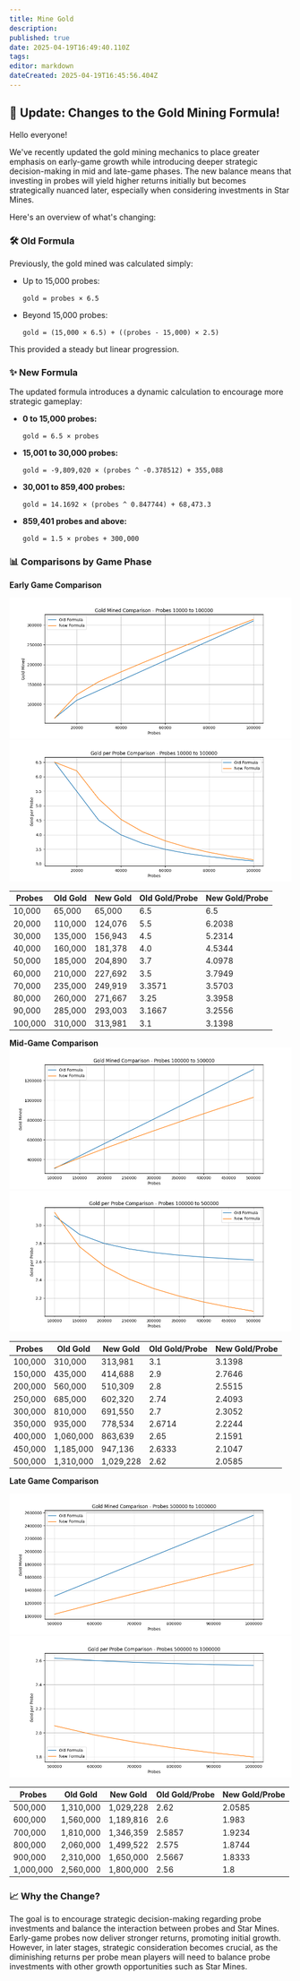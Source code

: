 ```yaml
---
title: Mine Gold
description: 
published: true
date: 2025-04-19T16:49:40.110Z
tags: 
editor: markdown
dateCreated: 2025-04-19T16:45:56.404Z
---
```


## 📢 Update: Changes to the Gold Mining Formula!

Hello everyone!

We've recently updated the gold mining mechanics to place greater emphasis on early-game growth while introducing deeper strategic decision-making in mid and late-game phases. The new balance means that investing in probes will yield higher returns initially but becomes strategically nuanced later, especially when considering investments in Star Mines.

Here's an overview of what's changing:

### 🛠️ **Old Formula**
Previously, the gold mined was calculated simply:
- Up to 15,000 probes:
  ```
  gold = probes × 6.5
  ```
- Beyond 15,000 probes:
  ```
  gold = (15,000 × 6.5) + ((probes - 15,000) × 2.5)
  ```

This provided a steady but linear progression.

### ✨ **New Formula**
The updated formula introduces a dynamic calculation to encourage more strategic gameplay:

- **0 to 15,000 probes:** 
  ```
  gold = 6.5 × probes
  ```

- **15,001 to 30,000 probes:**
  ```
  gold = -9,809,020 × (probes ^ -0.378512) + 355,088
  ```

- **30,001 to 859,400 probes:**
  ```
  gold = 14.1692 × (probes ^ 0.847744) + 68,473.3
  ```

- **859,401 probes and above:**
  ```
  gold = 1.5 × probes + 300,000
  ```

### 📊 **Comparisons by Game Phase**

**Early Game Comparison**

![gold_mined_comparison_probes_10000_to_100000.png](/gold_mined_comparison_probes_10000_to_100000.png)
![gold_per_probe_comparison_probes_10000_to_100000.png](/gold_per_probe_comparison_probes_10000_to_100000.png)

| Probes | Old Gold | New Gold | Old Gold/Probe | New Gold/Probe |
|--------|----------|----------|----------------|----------------|
| 10,000 | 65,000   | 65,000   | 6.5            | 6.5            |
| 20,000 | 110,000  | 124,076  | 5.5            | 6.2038         |
| 30,000 | 135,000  | 156,943  | 4.5            | 5.2314         |
| 40,000 | 160,000  | 181,378  | 4.0            | 4.5344         |
| 50,000 | 185,000  | 204,890  | 3.7            | 4.0978         |
| 60,000 | 210,000  | 227,692  | 3.5            | 3.7949         |
| 70,000 | 235,000  | 249,919  | 3.3571         | 3.5703         |
| 80,000 | 260,000  | 271,667  | 3.25           | 3.3958         |
| 90,000 | 285,000  | 293,003  | 3.1667         | 3.2556         |
|100,000 | 310,000  | 313,981  | 3.1            | 3.1398         |

**Mid-Game Comparison**
![gold_mined_comparison_probes_100000_to_500000.png](/gold_mined_comparison_probes_100000_to_500000.png)
![gold_per_probe_comparison_probes_100000_to_500000.png](/gold_per_probe_comparison_probes_100000_to_500000.png)

| Probes | Old Gold | New Gold | Old Gold/Probe | New Gold/Probe |
|--------|----------|----------|----------------|----------------|
|100,000 | 310,000  | 313,981  | 3.1            | 3.1398         |
|150,000 | 435,000  | 414,688  | 2.9            | 2.7646         |
|200,000 | 560,000  | 510,309  | 2.8            | 2.5515         |
|250,000 | 685,000  | 602,320  | 2.74           | 2.4093         |
|300,000 | 810,000  | 691,550  | 2.7            | 2.3052         |
|350,000 | 935,000  | 778,534  | 2.6714         | 2.2244         |
|400,000 |1,060,000 | 863,639  | 2.65           | 2.1591         |
|450,000 |1,185,000 | 947,136  | 2.6333         | 2.1047         |
|500,000 |1,310,000 |1,029,228 | 2.62           | 2.0585         |

**Late Game Comparison**

![gold_mined_comparison_probes_500000_to_1000000.png](/gold_mined_comparison_probes_500000_to_1000000.png)
![gold_per_probe_comparison_probes_500000_to_1000000.png](/gold_per_probe_comparison_probes_500000_to_1000000.png)

| Probes | Old Gold | New Gold | Old Gold/Probe | New Gold/Probe |
|--------|----------|----------|----------------|----------------|
|500,000 |1,310,000 |1,029,228 | 2.62           | 2.0585         |
|600,000 |1,560,000 |1,189,816 | 2.6            | 1.983          |
|700,000 |1,810,000 |1,346,359 | 2.5857         | 1.9234         |
|800,000 |2,060,000 |1,499,522 | 2.575          | 1.8744         |
|900,000 |2,310,000 |1,650,000 | 2.5667         | 1.8333         |
|1,000,000|2,560,000|1,800,000 | 2.56           | 1.8            |

### 📈 **Why the Change?**
The goal is to encourage strategic decision-making regarding probe investments and balance the interaction between probes and Star Mines. Early-game probes now deliver stronger returns, promoting initial growth. However, in later stages, strategic consideration becomes crucial, as the diminishing returns per probe mean players will need to balance probe investments with other growth opportunities such as Star Mines.
